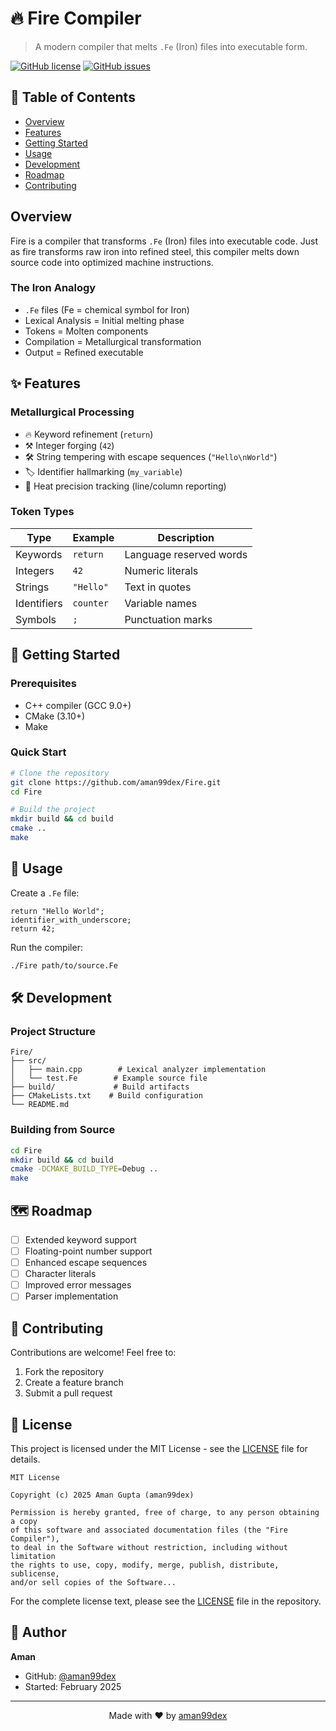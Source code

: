 # 🔥 Fire Compiler

> A modern compiler that melts `.Fe` (Iron) files into executable form.

[![GitHub license](https://img.shields.io/github/license/aman99dex/Fire)](https://github.com/aman99dex/Fire/blob/main/LICENSE)
[![GitHub issues](https://img.shields.io/github/issues/aman99dex/Fire)](https://github.com/aman99dex/Fire/issues)

## 📖 Table of Contents
- [Overview](#overview)
- [Features](#features)
- [Getting Started](#getting-started)
- [Usage](#usage)
- [Development](#development)
- [Roadmap](#roadmap)
- [Contributing](#contributing)

## Overview

Fire is a compiler that transforms `.Fe` (Iron) files into executable code. Just as fire transforms raw iron into refined steel, this compiler melts down source code into optimized machine instructions.

### The Iron Analogy
- `.Fe` files (Fe = chemical symbol for Iron)
- Lexical Analysis = Initial melting phase
- Tokens = Molten components
- Compilation = Metallurgical transformation
- Output = Refined executable

## ✨ Features

### Metallurgical Processing
- 🔥 Keyword refinement (`return`)
- ⚒️ Integer forging (`42`)
- 🛠️ String tempering with escape sequences (`"Hello\nWorld"`)
- 🏷️ Identifier hallmarking (`my_variable`)
- 📍 Heat precision tracking (line/column reporting)

### Token Types
| Type | Example | Description |
|------|---------|-------------|
| Keywords | `return` | Language reserved words |
| Integers | `42` | Numeric literals |
| Strings | `"Hello"` | Text in quotes |
| Identifiers | `counter` | Variable names |
| Symbols | `;` | Punctuation marks |

## 🚀 Getting Started

### Prerequisites
- C++ compiler (GCC 9.0+)
- CMake (3.10+)
- Make

### Quick Start
```bash
# Clone the repository
git clone https://github.com/aman99dex/Fire.git
cd Fire

# Build the project
mkdir build && cd build
cmake ..
make
```

## 📝 Usage

Create a `.Fe` file:
```fire
return "Hello World";
identifier_with_underscore;
return 42;
```

Run the compiler:
```bash
./Fire path/to/source.Fe
```

## 🛠️ Development

### Project Structure
```
Fire/
├── src/
│   ├── main.cpp        # Lexical analyzer implementation
│   └── test.Fe        # Example source file
├── build/             # Build artifacts
├── CMakeLists.txt    # Build configuration
└── README.md
```

### Building from Source
```bash
cd Fire
mkdir build && cd build
cmake -DCMAKE_BUILD_TYPE=Debug ..
make
```

## 🗺️ Roadmap

- [ ] Extended keyword support
- [ ] Floating-point number support
- [ ] Enhanced escape sequences
- [ ] Character literals
- [ ] Improved error messages
- [ ] Parser implementation

## 🤝 Contributing

Contributions are welcome! Feel free to:
1. Fork the repository
2. Create a feature branch
3. Submit a pull request

## 📜 License

This project is licensed under the MIT License - see the [LICENSE](LICENSE) file for details.

```plaintext
MIT License

Copyright (c) 2025 Aman Gupta (aman99dex)

Permission is hereby granted, free of charge, to any person obtaining a copy
of this software and associated documentation files (the "Fire Compiler"),
to deal in the Software without restriction, including without limitation
the rights to use, copy, modify, merge, publish, distribute, sublicense,
and/or sell copies of the Software...
```

For the complete license text, please see the [LICENSE](LICENSE) file in the repository.

## 👤 Author

**Aman**
- GitHub: [@aman99dex](https://github.com/aman99dex)
- Started: February 2025

---

<p align="center">
  Made with ❤️ by <a href="https://github.com/aman99dex">aman99dex</a>
</p>